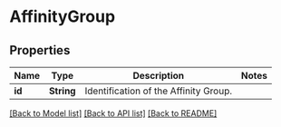 # AffinityGroup

## Properties

Name | Type | Description | Notes
------------ | ------------- | ------------- | -------------
**id** | **String** | Identification of the Affinity Group. | 


[[Back to Model list]](../README.md#documentation-for-models) [[Back to API list]](../README.md#documentation-for-api-endpoints) [[Back to README]](../README.md)

